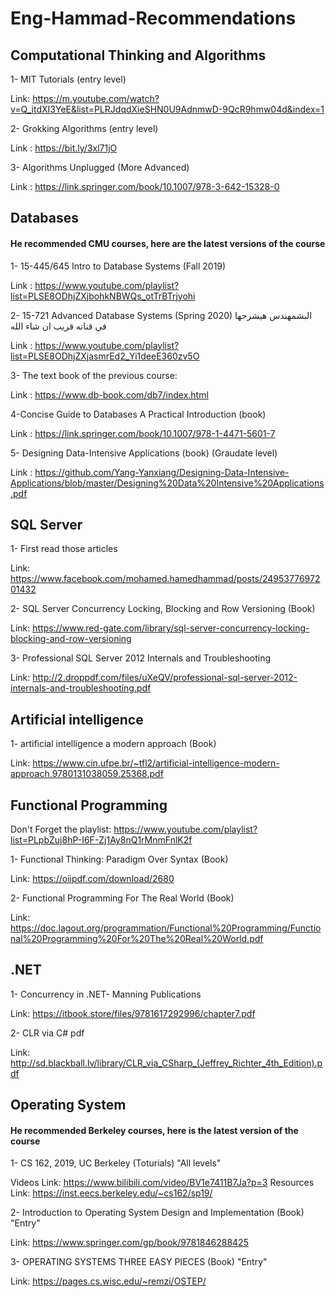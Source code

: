 # Eng-Hammad-Recommendations

## Computational Thinking and Algorithms

1- MIT Tutorials (entry level)

Link: https://m.youtube.com/watch?v=Q_itdXI3YeE&list=PLRJdqdXieSHN0U9AdnmwD-9QcR9hmw04d&index=1

2- Grokking Algorithms (entry level)

Link : https://bit.ly/3xl71jO

3- Algorithms Unplugged (More Advanced)

Link : https://link.springer.com/book/10.1007/978-3-642-15328-0

## Databases

#### He recommended CMU courses, here are the latest versions of the course 
1- 15-445/645 Intro to Database Systems (Fall 2019)

Link : https://www.youtube.com/playlist?list=PLSE8ODhjZXjbohkNBWQs_otTrBTrjyohi 

2- 15-721 Advanced Database Systems (Spring 2020) البشمهندس هيشرحها في قناته قريب ان شاء الله 

Link : https://www.youtube.com/playlist?list=PLSE8ODhjZXjasmrEd2_Yi1deeE360zv5O

3- The text book of the previous course:

Link : https://www.db-book.com/db7/index.html

4-Concise Guide to Databases A Practical Introduction (book)

Link : https://link.springer.com/book/10.1007/978-1-4471-5601-7

5- Designing Data-Intensive Applications (book) (Graudate level)

Link : https://github.com/Yang-Yanxiang/Designing-Data-Intensive-Applications/blob/master/Designing%20Data%20Intensive%20Applications.pdf

## SQL Server

1- First read those articles 

Link: https://www.facebook.com/mohamed.hamedhammad/posts/2495377697201432

2- SQL Server Concurrency Locking, Blocking and Row Versioning  (Book)

Link: https://www.red-gate.com/library/sql-server-concurrency-locking-blocking-and-row-versioning

3- Professional SQL Server 2012 Internals and Troubleshooting

Link: http://2.droppdf.com/files/uXeQV/professional-sql-server-2012-internals-and-troubleshooting.pdf



## Artificial intelligence

1- artificial intelligence a modern approach  (Book)

Link: https://www.cin.ufpe.br/~tfl2/artificial-intelligence-modern-approach.9780131038059.25368.pdf

## Functional Programming
Don't Forget the playlist:
https://www.youtube.com/playlist?list=PLpbZuj8hP-I6F-Zj1Ay8nQ1rMnmFnlK2f

1- Functional Thinking: Paradigm Over Syntax (Book)

Link: https://oiipdf.com/download/2680

2- Functional Programming For The Real World (Book)

Link: https://doc.lagout.org/programmation/Functional%20Programming/Functional%20Programming%20For%20The%20Real%20World.pdf

## .NET 

1- Concurrency in .NET- Manning Publications

Link: https://itbook.store/files/9781617292996/chapter7.pdf

2- CLR via C# pdf

Link: http://sd.blackball.lv/library/CLR_via_CSharp_(Jeffrey_Richter_4th_Edition).pdf

## Operating System
#### He recommended Berkeley courses, here is the latest version of the course 
1-  CS 162, 2019, UC Berkeley (Toturials) "All levels"

Videos Link: https://www.bilibili.com/video/BV1e7411B7Ja?p=3
Resources Link: https://inst.eecs.berkeley.edu/~cs162/sp19/

2- Introduction to Operating System Design and Implementation (Book) "Entry"

Link: https://www.springer.com/gp/book/9781846288425 

3- OPERATING SYSTEMS THREE EASY PIECES (Book) "Entry"

Link: https://pages.cs.wisc.edu/~remzi/OSTEP/



